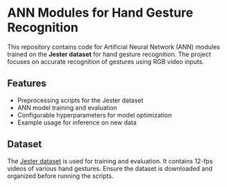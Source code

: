# ANN Modules for Hand Gesture Recognition

This repository contains code for Artificial Neural Network (ANN) modules trained on the **Jester dataset** for hand gesture recognition. The project focuses on accurate recognition of gestures using RGB video inputs.

## Features

- Preprocessing scripts for the Jester dataset
- ANN model training and evaluation
- Configurable hyperparameters for model optimization
- Example usage for inference on new data

## Dataset

The [Jester dataset](https://20bn.com/datasets/jester) is used for training and evaluation. It contains 12-fps videos of various hand gestures. Ensure the dataset is downloaded and organized before running the scripts.


